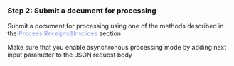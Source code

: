 <h3 className="h3-title" id="submit-document-new-api-docs">Step 2: Submit a document for processing</h3>

<p className="p-text">Submit a document for processing using one of the methods described in the <span style="color: #8B99EE"> Process Receipts&Invoices </span> section</p>

<p className="p-text">Make sure that you enable asynchronous processing mode by adding next input parameter to the JSON request body</p>
